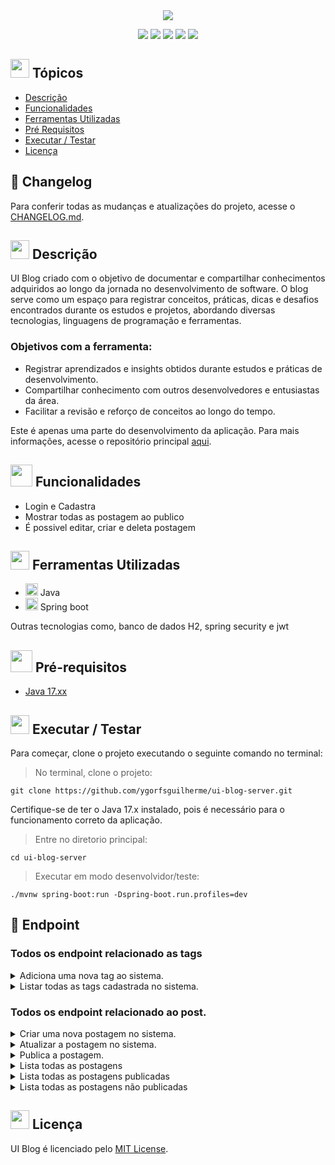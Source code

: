 <div align="center">
   <image src="https://github.com/user-attachments/assets/d6da4449-59cc-4ebb-9a41-f92c5d615e8f" />
</div>

<p align="center">
   <img src="http://img.shields.io/static/v1?label=React&message=FRAMEWORK&color=blue&style=for-the-badge" #vitrinedev/>
   <img src="http://img.shields.io/static/v1?label=Java&message=17.0.5&color=red&style=for-the-badge" #vitrinedev/>
   <img src="http://img.shields.io/static/v1?label=Srping%20Boot&message=FRAMEWORK&color=green&style=for-the-badge" #vitrinedev/>
   <img src="http://img.shields.io/static/v1?label=license&message=MIT&color=yellow&style=for-the-badge" #vitrinedev/>
   <img src="http://img.shields.io/static/v1?label=STATUS&message=EM%20DESENVOLVIMENTO&color=greeb&style=for-the-badge" #vitrinedev/>
</p>

## <img height="30px" src="https://img.icons8.com/plasticine/100/null/todo-list.png"/> Tópicos
- [Descrição](#-descrição)
- [Funcionalidades](#-funcionalidades)
- [Ferramentas Utilizadas](#-ferramentas-utilizadas)
- [Pré Requisitos](#-pré-requisitos)
- [Executar / Testar](#-executar--testar)
- [Licença](#-licença)

## 📜 Changelog
Para conferir todas as mudanças e atualizações do projeto, acesse o [CHANGELOG.md](https://github.com/ygorfsguilherme/ui-blog-server/blob/main/CHANGELOG.md).


## <img src="https://cdn-icons-png.flaticon.com/512/3534/3534033.png" style="widht:30px; height:30px;" /> Descrição

UI Blog criado com o objetivo de documentar e compartilhar conhecimentos adquiridos ao longo da jornada no desenvolvimento de software. O blog serve como um espaço para registrar conceitos, práticas, dicas e desafios encontrados durante os estudos e projetos, abordando diversas tecnologias, linguagens de programação e ferramentas.

### Objetivos com a ferramenta:
- Registrar aprendizados e insights obtidos durante estudos e práticas de desenvolvimento.
- Compartilhar conhecimento com outros desenvolvedores e entusiastas da área.
- Facilitar a revisão e reforço de conceitos ao longo do tempo.

Este é apenas uma parte do desenvolvimento da aplicação. Para mais informações, acesse o repositório principal [aqui](https://github.com/ygorfsguilherme/ui-blog).

## <img height="35px" src="https://img.icons8.com/color/96/null/puzzle-matching.png"/> Funcionalidades
- Login e Cadastra
- Mostrar todas as postagem ao publico
- É possivel editar, criar e deleta postagem

## <img src="https://cdn-icons-png.flaticon.com/512/1835/1835211.png" style="widht:30px; height:30px;" /> Ferramentas Utilizadas
- <img height="20px" src="https://cdn.jsdelivr.net/gh/devicons/devicon/icons/java/java-original.svg" /> Java
- <img height="20px" src="https://cdn.jsdelivr.net/gh/devicons/devicon/icons/spring/spring-original.svg" /> Spring boot

Outras tecnologias como, banco de dados H2, spring security e jwt

## <img height="35px" src="https://img.icons8.com/fluency/96/null/requirement.png"/> Pré-requisitos
- [Java 17.xx](https://www.oracle.com/java/technologies/javase/jdk17-archive-downloads.htmlnode)

## <img src="https://cdn-icons-png.flaticon.com/512/3068/3068553.png" style="widht:30px; height:30px;" /> Executar / Testar

Para começar, clone o projeto executando o seguinte comando no terminal:  

> No terminal, clone o projeto:
```
git clone https://github.com/ygorfsguilherme/ui-blog-server.git
```

Certifique-se de ter o Java 17.x instalado, pois é necessário para o funcionamento correto da aplicação.

> Entre no diretorio principal:

```
cd ui-blog-server
```
> Executar em modo desenvolvidor/teste:

```
./mvnw spring-boot:run -Dspring-boot.run.profiles=dev
```

## 📌 Endpoint
### Todos os endpoint relacionado as tags

<details>
  <summary>Adiciona uma nova tag ao sistema.</summary>

  > Método: ```POST```
  - URL exemplo: http://exemplo.com.br/tag/

### Exemplo de Requisição (Body)
```json
{
    "name": "HTML"
}
```
### Resposta de Sucesso (201 Created)
```json
{
    "id": "72f517f4-8b62-4afb-b05f-a6fd33eff570",
    "name": "HTML"
}
```

### Erro: Tag já cadastrada (409 Conflict)
```json
{
    "message": "Tag já cadastrada",
    "error": null,
    "status": 409,
    "timestamp": "2025-02-22T14:11:20.284689424"
}
```

</details>

<details>
  <summary>Listar todas as tags cadastrada no sistema.</summary>

  > Método: ```GET```
  - URL exemplo: http://exemplo.com.br/tag/

### Resposta de Sucesso (200 Success)
```json
[
    {
        "id": "72f517f4-8b62-4afb-b05f-a6fd33eff570",
        "name": "HTML"
    }
]
```

</details>

### Todos os endpoint relacionado ao post.

<details>
  <summary>Criar uma nova postagem no sistema.</summary>

  > Método: ```POST```
  - URL exemplo: http://exemplo.com.br/post/

  ### Exemplo de Requisição (Body)
  ```json
  {
      "title": "Hello World",
      "content": "<h1>Hello, World!</h1>",
      "tags": ["72f517f4-8b62-4afb-b05f-a6fd33eff570"]
  }
  ```

  ### Resposta de Sucesso (201 Created)
  ```json
  {
      "id": "9f0c460e-69bb-4359-a48c-3495a34a3232",
      "title": "Hello World",
      "content": "<h1>Hello, World!</h1>",
      "tags": [
          {
              "id": "72f517f4-8b62-4afb-b05f-a6fd33eff570",
              "name": "HTML"
          }
      ],
      "createdAt": "2025-02-22T14:40:00.724114299",
      "updatedAt": "2025-02-22T14:40:00.724114299"
  }
  ```
</details>

<details>
  <summary>Atualizar a postagem no sistema.</summary>

  > Método: ```PUT```
  - URL exemplo: http://exemplo.com.br/post/update/{id}

  ### Exemplo de Requisição (Body)
  ```json
  {
      "title": "Hello World 2",
      "content": "<h1>Hello, World!</h1>",
      "tags": ["19cf5489-3a1d-44fe-9426-4668c3c5173b", "11f5bae9-0e8c-4bbf-99d6-699e34a1aa15"]
  }
  ```

  ### Resposta de Sucesso (201 Created)
  ```json
  {
      "id": "7f3b6620-9da2-4c0b-8474-754165f57c40",
      "title": "Hello World 2",
      "content": "<h1>Hello, World!</h1>",
      "tags": [
          {
              "id": "11f5bae9-0e8c-4bbf-99d6-699e34a1aa15",
              "name": "JAVA"
          },
          {
              "id": "19cf5489-3a1d-44fe-9426-4668c3c5173b",
              "name": "HTML"
          }
      ],
      "createdAt": "2025-02-22T17:40:44.859393",
      "updatedAt": "2025-02-22T17:41:33.697056389"
  }
  ```
  ### Erro: Post não encontrado (404 Not Found)
  ```json
  {
    "message": "Post não encontrado",
    "error": null,
    "status": 404,
    "timestamp": "2025-02-22T17:44:16.826831174"
  }
  ```
</details>

<details>
  <summary>Publica a postagem.</summary>

  > Método: ```PATCH```
  - URL exemplo: http://exemplo.com.br/post/publish/{id}/

  ### Resposta de Sucesso (204 No Content)
  - Sem retorno de dados

  ### Erro: Post não encontrado (404 Not Found)
  ```json
  {
      "message": "Post não encontrado",
      "error": null,
      "status": 404,
      "timestamp": "2025-02-22T17:47:40.40225472"
  }
  ```
</details>

<details>
  <summary>Lista todas as postagens</summary>

  > Método: ```GET```
  - URL exemplo: http://exemplo.com.br/post/

  ### Resposta de Sucesso (200 Success)
  ```json
  [
    {
        "id": "a086b49b-aaf5-4ebb-9239-42a107b413de",
        "title": "Hello World no Java",
        "content": "<h1>Hello, World no Java!</h1>",
        "tags": [
            {
                "id": "11f5bae9-0e8c-4bbf-99d6-699e34a1aa15",
                "name": "JAVA"
            }
        ],
        "createdAt": "2025-02-22T17:49:27.36118",
        "updatedAt": "2025-02-22T17:49:27.36118"
    },
    {
        "id": "7f3b6620-9da2-4c0b-8474-754165f57c40",
        "title": "Hello World 2",
        "content": "<h1>Hello, World!</h1>",
        "tags": [
            {
                "id": "11f5bae9-0e8c-4bbf-99d6-699e34a1aa15",
                "name": "JAVA"
            },
            {
                "id": "19cf5489-3a1d-44fe-9426-4668c3c5173b",
                "name": "HTML"
            }
        ],
        "createdAt": "2025-02-22T17:40:44.859393",
        "updatedAt": "2025-02-22T17:46:32.997506"
    }
  ]
  ```
</details>

<details>
  <summary>Lista todas as postagens publicadas</summary>

  > Método: ```GET```
  - URL exemplo: http://exemplo.com.br/post/published/

  ### Resposta de Sucesso (200 Success)
  ```json
  [
    {
        "id": "7f3b6620-9da2-4c0b-8474-754165f57c40",
        "title": "Hello World 2",
        "content": "<h1>Hello, World!</h1>",
        "tags": [
            {
                "id": "11f5bae9-0e8c-4bbf-99d6-699e34a1aa15",
                "name": "JAVA"
            },
            {
                "id": "19cf5489-3a1d-44fe-9426-4668c3c5173b",
                "name": "HTML"
            }
        ],
        "createdAt": "2025-02-22T17:40:44.859393",
        "updatedAt": "2025-02-22T17:46:32.997506"
    }
  ]
  ```
</details>

<details>
  <summary>Lista todas as postagens não publicadas</summary>

  > Método: ```GET```
  - URL exemplo: http://exemplo.com.br/post/unpublished

  ### Resposta de Sucesso (200 Success)
  ```json
  [
      {
          "id": "a086b49b-aaf5-4ebb-9239-42a107b413de",
          "title": "Hello World no Java",
          "content": "<h1>Hello, World no Java!</h1>",
          "tags": [
              {
                  "id": "11f5bae9-0e8c-4bbf-99d6-699e34a1aa15",
                  "name": "JAVA"
              }
          ],
          "createdAt": "2025-02-22T17:49:27.36118",
          "updatedAt": "2025-02-22T17:49:27.36118"
      }
  ]
  ```
</details>

## <img height="30px" src="https://img.icons8.com/external-filled-outline-icons-maxicons/85/null/external-balance-law-and-justice-filled-outline-filled-outline-icons-maxicons.png"/> Licença

UI Blog é licenciado pelo [MIT License](https://github.com/ygorfsguilherme/ui-blog/blob/main/LICENSE).
